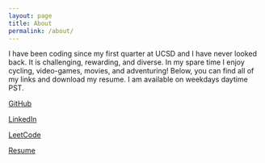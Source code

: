 ```yaml
---
layout: page
title: About
permalink: /about/
---
```


I have been coding since my first quarter at UCSD and I have never looked back. It is challenging, rewarding, and diverse. In my spare time I enjoy cycling, video-games, movies, and adventuring! Below, you can find all of my links and download my resume. I am available on weekdays daytime PST.

[GitHub](https://github.com/samuelwoodsl)

[LinkedIn](https://www.linkedin.com/in/samuellwoods/)

[LeetCode](https://leetcode.com/)

[Resume]()
